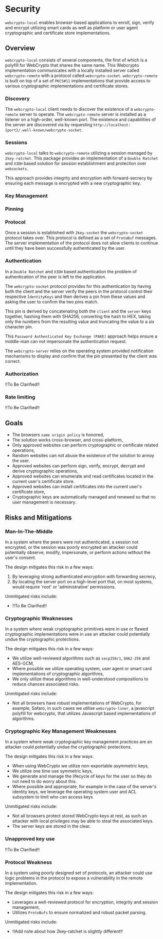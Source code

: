 # Security 
`webcrypto-local` enables browser-based applications to enroll, sign, verify and encrypt utilizing smart cards as well as platform or user agent cryptographic and certificate store implementations.

## Overview
`webcrypto-local` consists of several components, the first of which is a polyfill for WebCrypto that shares the same name. This Webcrypto implementation communicates with a locally installed server called `webcrypto-remote` with a protocol called `webcrypto-socket`. `webcrypto-remote` is built on top of a set of `PKCS#11` implementations that provide access to various cryptographic implementations and certificate stores.

### Discovery
The `webcrypto-local` client needs to discover the existence of a `webcrypto-remote` server to operate. The `webcrypto-remote` server is installed as a listener on a high-order, well-known port. The existence and capabilities of the server are discovered via by requesting `http://localhost:{port}/.well-known/webcrypto-socket`.

### Sessions
`webcrypto-local` talks to `webcrypto-remote` utilizing a session managed by `2key-ratchet`. This package provides an implementation of a `Double Ratchet` and `X3DH` based solution for session establishment and protection over `websockets`.

This approach provides integrity and encryption with forward-secrecy by ensuring each message is encrypted with a new cryptographic key.

### Key Management
<To Be clarified>

### Pinning
<To Be clarified>

### Protocol
Once a session is established with `2key-socket` the `webcrypto-socket` protocol takes over. This protocol is defined as a set of `ProtoBuf` messages. The server implementation of the protocol does not allow clients to continue until they have been successfully authenticated by the user.

### Authentication
In a `Double Ratchet` and `X3DH` based authentication the problem of authentication of the peer is left to the application. 

The `webcrypto-socket` protocol provides for this authentication by having both the client and the server verify the peers in the protocol control their respective `IdentityKeys` and then derives a pin from these values and asking the user to confirm the two pins match.

This pin is derived by concatenating both the `client` and the `server` keys together, hashing them with SHA256, converting the hash to HEX, taking only the numbers from the resulting value and truncating the value to a six character pin.

This `Password Authenticated Key Exchange (PAKE)` approach helps ensure a middle-man can not impersonate the authentication request.

The `webcrypto-server` relies on the operating system provided notification mechanisms to display and confirm that the pin presented by the client was correct.

### Authorization
!!To Be Clarified!!

### Rate limiting
!!To Be Clarified!!


## Goals
- The browsers `same origin policy` is honored,
- The solution works cross-browser, and cross-platform,
- Only approved websites can perform cryptographic or certificate related operations,
- Random websites can not abuse the existence of the solution to annoy the user.
- Approved websites can perform sign, verify, encrypt, decrypt and derive cryptographic operations,
- Approved websites can enumerate and read certificates located in the current user's certificate store.
- Approved websites can install certificates into the current user's certificate store,
- Cryptographic keys are automatically managed and renewed so that no user management is necessary.
 

## Risks and Mitigations
### Man-In-The-Middle
In a system where the peers were not authenticated, a session not encrypted, or the session was poorly encrypted an attacker could potentially observe, modify, impersonate, or perform actions without the user's consent.

The design mitigates this risk in a few ways:
1. By leveraging strong authenticated encryption with forwarding secrecy,
2. By locating the server port on a high-level port that, on most systems, would require 'root' or 'administrative' permissions.

Unmitigated risks include:
- !!To Be Clarified!!

### Cryptographic Weaknesses
In a system where weak cryptographic primitives were in use or flawed cryptographic implementations were in use an attacker could potentially undue the cryptographic protections.

The design mitigates this risk in a few ways:
- We utilize well-reviewed algorithms such as `secp256r1`, `SHA2-256` and AES-GCM,
- Where possible we utilize operating system, user agent or smart card implementations of cryptographic algorithms,
- We only utilize these algorithms in well-understood compositions to reduce chances associated risks.

Unmitigated risks include:
- Not all browsers have robust implementations of WebCrypto, for example, Safaro, in such cases we utilise `webcrypto-liner`, a javascript polyfill for webcrypto, that utilizes Javascript based implementations of algorithms.

### Cryptographic Key Management Weaknesses
In a system where weak cryptographic key management practices are an attacker could potentially undue the cryptographic protections.

The design mitigates this risk in a few ways:
- When using WebCrypto we utilize non-exportable asymmetric keys,
- We utilize one time use symmetric keys,
- We generate and manage the lifecycle of keys for the user so they do not need to do worry about this.
- Where possible and appropriate, for example in the case of the server's identity keys, we leverage the operating system user and ACL subsystem to limit who can access keys

Unmitigated risks include:
- Not all browsers protect stored WebCrypto keys at rest, as such an attacker with local privileges may be able to steal the associated keys.
- The server keys are stored in the clear.

### Unapproved key use
!!To Be Clarified!!

### Protocol Weakness
In a system using poorly designed set of protocols, an attacker could use logic problems in the protocol to expose a vulnerability in the remote implementation.

The design mitigates this risk in a few ways:
- Leverages a well-reviewed protocol for encryption, integrity and session management,
- Utilizes `ProtoBufs` to ensure normalized and robust packet parsing.

Unmitigated risks include:
- !!Add note about how 2key-ratchet is slightly different!!

